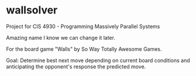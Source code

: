 # wallsolver
Project for CIS 4930 - Programming Massively Parallel Systems

Amazing name I know we can change it later. 

For the board game "Walls" by So Way Totally Awesome Games. 

Goal: Determine best next move depending on current board conditions and anticipating the opponent's response the predicted move.


